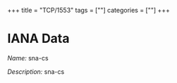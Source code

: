 +++
title = "TCP/1553"
tags = [""]
categories = [""]
+++

# IANA Data

_Name:_ sna-cs

_Description:_ sna-cs


